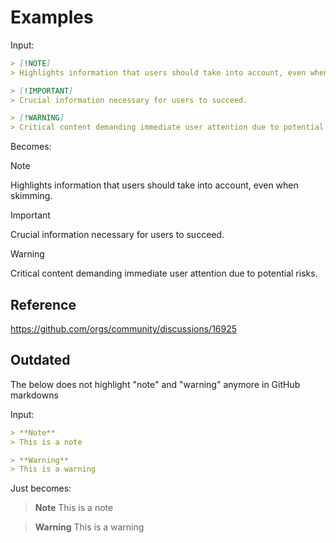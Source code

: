 # Examples

Input:
```md
> [!NOTE]  
> Highlights information that users should take into account, even when skimming.

> [!IMPORTANT]  
> Crucial information necessary for users to succeed.

> [!WARNING]  
> Critical content demanding immediate user attention due to potential risks.
```
Becomes:
> [!NOTE]  
> Highlights information that users should take into account, even when skimming.

> [!IMPORTANT]  
> Crucial information necessary for users to succeed.

> [!WARNING]  
> Critical content demanding immediate user attention due to potential risks.

## Reference
https://github.com/orgs/community/discussions/16925

## Outdated
The below does not highlight "note" and "warning" anymore in GitHub markdowns

Input:
```md
> **Note**
> This is a note

> **Warning**
> This is a warning
```
Just becomes:
> **Note**
> This is a note

> **Warning**
> This is a warning
